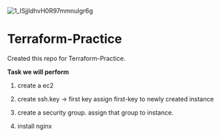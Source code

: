 ![1_ISjjIdhvH0R97mmnuIgr6g](https://github.com/user-attachments/assets/a240f5f5-2ccc-41f3-b5f9-3cce4cabd9fa)


# Terraform-Practice
Created this repo for Terraform-Practice. 

**Task we will perform**
1) create a ec2

2) create ssh.key -> first key
assign first-key to newly created instance

3) create a security group.
assign that group to instance.

4) install nginx
